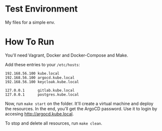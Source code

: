# Test Environment
My files for a simple env.

# How To Run
You'll need Vagrant, Docker and Docker-Compose and Make.

Add these entries to your `/etc/hosts`:
```
192.168.56.100 kube.local
192.168.56.100 argocd.kube.local
192.168.56.100 keycloak.kube.local

127.0.0.1      gitlab.kube.local
127.0.0.1      postgres.kube.local
```
Now, run `make start` on the folder. It'll create a virtual machine and deploy the resources. In the end, you'll get the ArgoCD password. Use it to login by accesing http://argocd.kube.local.

To stop and delete all resources, run `make clean`.
